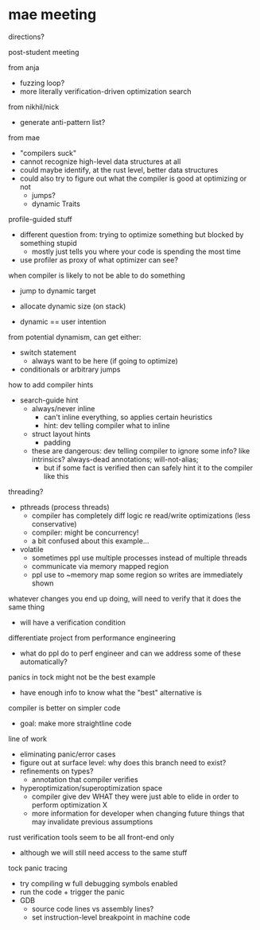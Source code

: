 # mae meeting

directions?

post-student meeting

from anja
- fuzzing loop? 
- more literally verification-driven optimization search

from nikhil/nick
- generate anti-pattern list?

from mae
- "compilers suck"
- cannot recognize high-level data structures at all
- could maybe identify, at the rust level, better data structures
- could also try to figure out what the compiler is good at optimizing or not
    - jumps?
    - dynamic Traits

profile-guided stuff
- different question from: trying to optimize something but blocked by something stupid
    - mostly just tells you where your code is spending the most time
- use profiler as proxy of what optimizer can see?

when compiler is likely to not be able to do something
- jump to dynamic target
- allocate dynamic size (on stack)

- dynamic == user intention

from potential dynamism, can get either:
- switch statement
    - always want to be here (if going to optimize)
- conditionals or arbitrary jumps

how to add compiler hints
- search-guide hint
    - always/never inline
        - can't inline everything, so applies certain heuristics
        - hint: dev telling compiler what to inline
    - struct layout hints
        - padding
    - these are dangerous: dev telling compiler to ignore some info? like intrinsics? always-dead annotations; will-not-alias; 
        - but if some fact is verified then can safely hint it to the compiler
          like this

threading?
- pthreads (process threads)
    - compiler has completely diff logic re read/write optimizations (less conservative)
    - compiler: might be concurrency!
    - a bit confused about this example...
- volatile
    - sometimes ppl use multiple processes instead of multiple threads
    - communicate via memory mapped region
    - ppl use to ~memory map some region so writes are immediately shown

whatever changes you end up doing, will need to verify that it does the same thing
- will have a verification condition

differentiate project from performance engineering
- what do ppl do to perf engineer and can we address some of these automatically?

panics in tock might not be the best example
- have enough info to know what the "best" alternative is

compiler is better on simpler code
- goal: make more straightline code

line of work
- eliminating panic/error cases
- figure out at surface level: why does this branch need to exist?
- refinements on types?
    - annotation that compiler verifies
- hyperoptimization/superoptimization space
    - compiler give dev WHAT they were just able to elide in order to perform optimization X
    - more information for developer when changing future things that may invalidate previous assumptions

rust verification tools seem to be all front-end only
- although we will still need access to the same stuff

tock panic tracing
- try compiling w full debugging symbols enabled
- run the code + trigger the panic
- GDB
    - source code lines vs assembly lines?
    - set instruction-level breakpoint in machine code
